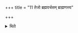 +++
title = "11 तेजो ब्रह्मवर्चसम् ब्राह्मणस्य"

+++

<details><summary>थिते</summary>

तेजो ब्रह्मवर्चसं ब्राह्मणस्य । विशं राजा प्रविशति ११
</details>
